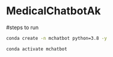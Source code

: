 # MedicalChatbotAk
#steps to run

```bash
conda create -n mchatbot python=3.8 -y
```

```bash
conda activate mchatbot
```

